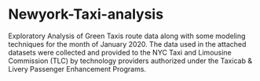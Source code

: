 # Newyork-Taxi-analysis
Exploratory Analysis of Green Taxis route data along with some modeling techniques for the month of January 2020. 
The data used in the attached datasets were collected and provided to the NYC Taxi and Limousine Commission (TLC) by technology providers authorized under the Taxicab & Livery Passenger Enhancement Programs.

